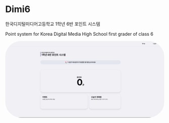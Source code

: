 # Dimi6
한국디지털미디어고등학교 1학년 6반 포인트 시스템 
 
Point system for Korea Digital Media High School first grader of class 6 

<a href="https://dimi6.exon.kr"><img src="./a.png" style="border-radius:50px;"/></a>

